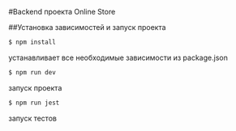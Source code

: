 #Backend проекта Online Store


##Установка зависимостей и запуск проекта 
<br>

``` bash
$ npm install
``` 
устанавливает все необходимые зависимости из package.json

``` bash
$ npm run dev
``` 
запуск проекта 

``` bash
$ npm run jest
``` 
запуск тестов 
